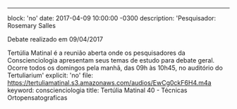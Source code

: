 ---
block: 'no'
date: 2017-04-09 10:00:00 -0300
description: 'Pesquisador: Rosemary Salles

  Debate realizado em 09/04/2017


  Tertúlia Matinal é a reunião aberta onde os pesquisadores da Conscienciologia apresentam
  seus temas de estudo para debate geral. Ocorre todos os domingos pela manhã, das
  09h às 10h45, no auditório do Tertuliarium'
explicit: 'no'
file: https://tertuliamatinal.s3.amazonaws.com/audios/EwCg0ckF6H4.m4a
keyword: conscienciologia
title: Tertúlia Matinal 40 - Técnicas Ortopensatograficas
